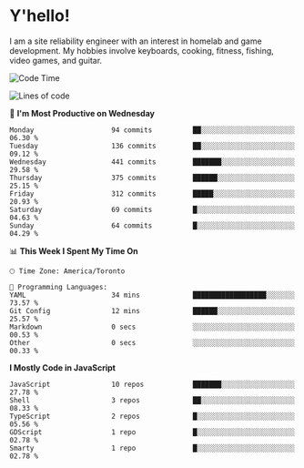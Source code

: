 # Y'hello!
I am a site reliability engineer with an interest in homelab and game development.
My hobbies involve keyboards, cooking, fitness, fishing, video games, and guitar.

<!--START_SECTION:waka-->
![Code Time](http://img.shields.io/badge/Code%20Time-91%20hrs%2042%20mins-blue)

![Lines of code](https://img.shields.io/badge/From%20Hello%20World%20I%27ve%20Written-3.0%20million%20lines%20of%20code-blue)

📅 **I'm Most Productive on Wednesday** 

```text
Monday                   94 commits          ██░░░░░░░░░░░░░░░░░░░░░░░   06.30 % 
Tuesday                  136 commits         ██░░░░░░░░░░░░░░░░░░░░░░░   09.12 % 
Wednesday                441 commits         ███████░░░░░░░░░░░░░░░░░░   29.58 % 
Thursday                 375 commits         ██████░░░░░░░░░░░░░░░░░░░   25.15 % 
Friday                   312 commits         █████░░░░░░░░░░░░░░░░░░░░   20.93 % 
Saturday                 69 commits          █░░░░░░░░░░░░░░░░░░░░░░░░   04.63 % 
Sunday                   64 commits          █░░░░░░░░░░░░░░░░░░░░░░░░   04.29 % 
```


📊 **This Week I Spent My Time On** 

```text
🕑︎ Time Zone: America/Toronto

💬 Programming Languages: 
YAML                     34 mins             ██████████████████░░░░░░░   73.57 % 
Git Config               12 mins             ██████░░░░░░░░░░░░░░░░░░░   25.57 % 
Markdown                 0 secs              ░░░░░░░░░░░░░░░░░░░░░░░░░   00.53 % 
Other                    0 secs              ░░░░░░░░░░░░░░░░░░░░░░░░░   00.33 % 
```

**I Mostly Code in JavaScript** 

```text
JavaScript               10 repos            ███████░░░░░░░░░░░░░░░░░░   27.78 % 
Shell                    3 repos             ██░░░░░░░░░░░░░░░░░░░░░░░   08.33 % 
TypeScript               2 repos             █░░░░░░░░░░░░░░░░░░░░░░░░   05.56 % 
GDScript                 1 repo              █░░░░░░░░░░░░░░░░░░░░░░░░   02.78 % 
Smarty                   1 repo              █░░░░░░░░░░░░░░░░░░░░░░░░   02.78 % 
```




<!--END_SECTION:waka-->
